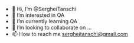 - 👋 Hi, I’m @SergheiTanschi
- 👀 I’m interested in QA
- 🌱 I’m currently learning QA
- 💞️ I’m looking to collaborate on ...
- 📫 How to reach me sergheitanschi@gmail.com

<!---
SergheiTanschi/SergheiTanschi is a ✨ special ✨ repository because its `README.md` (this file) appears on your GitHub profile.
You can click the Preview link to take a look at your changes.
--->
